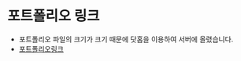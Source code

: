 # 포트폴리오 링크
- 포트폴리오 파일의 크기가 크기 때문에 닷홈을 이용하여 서버에 올렸습니다.
- [포트폴리오링크](http://nai.dothome.co.kr/ParkP.pdf)
